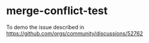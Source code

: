 # merge-conflict-test
To demo the issue described in https://github.com/orgs/community/discussions/52762
